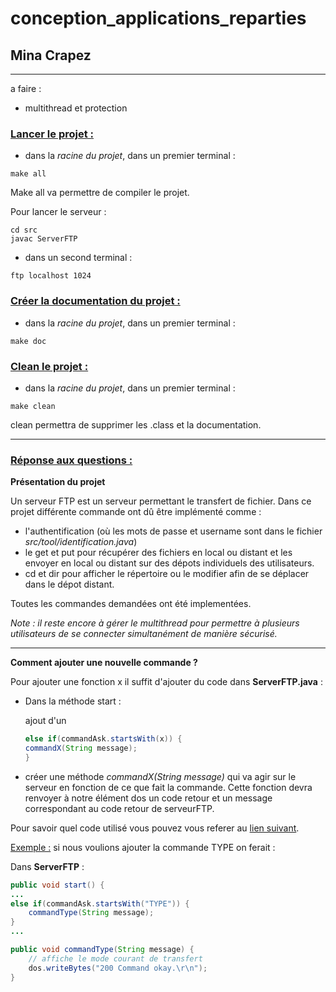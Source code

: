 # conception_applications_reparties

## Mina Crapez


---------------
a faire :
- multithread et protection


### <u>Lancer le projet :</u>

- dans la *racine du projet*, dans un premier terminal :
```
make all
```
Make all va permettre de compiler le projet.

Pour lancer le serveur :

```
cd src
javac ServerFTP
```

- dans un second terminal :
``` 
ftp localhost 1024

```

### <u>Créer la documentation du projet :</u>

- dans la *racine du projet*, dans un premier terminal :
```
make doc
```

### <u>Clean le projet :</u>

- dans la *racine du projet*, dans un premier terminal :
```
make clean
```

clean permettra de supprimer les .class et la documentation.


--------------------


### <u>Réponse aux questions :</u>

**Présentation du projet**

Un serveur FTP est un serveur permettant le transfert de fichier. Dans ce projet différente commande ont dû être implémenté comme :
- l'authentification (où les mots de passe et username sont dans le fichier *src/tool/identification.java*)
- le get et put pour récupérer des fichiers en local ou distant et les envoyer en local ou distant sur des dépots individuels des utilisateurs.
- cd et dir pour afficher le répertoire ou le modifier afin de se déplacer dans le dépot distant.

Toutes les commandes demandées ont été implementées.

*Note : il reste encore à gérer le multithread pour permettre à plusieurs utilisateurs de se connecter simultanément de manière sécurisé.*

-------------

**Comment ajouter une nouvelle commande ?**

Pour ajouter une fonction x il suffit d'ajouter du code dans **ServerFTP.java** :

- Dans la méthode start :

    ajout d'un 
    ```java
    else if(commandAsk.startsWith(x)) {
    commandX(String message);
    }
    ```

- créer une méthode *commandX(String message)* qui va agir sur le serveur en fonction de ce que fait la commande. Cette fonction devra renvoyer à notre élément dos un code retour et un message correspondant au code retour de serveurFTP.

Pour savoir quel code utilisé vous pouvez vous referer au [lien suivant](https://fr.wikipedia.org/wiki/Liste_des_commandes_ftp).

<u>Exemple :</u> si nous voulions ajouter la commande TYPE on ferait :

Dans **ServerFTP** :
```java
public void start() {
...
else if(commandAsk.startsWith("TYPE")) {
    commandType(String message);
}
...

public void commandType(String message) {
    // affiche le mode courant de transfert
    dos.writeBytes("200 Command okay.\r\n");
}
```

